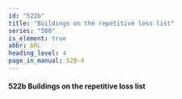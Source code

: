 ```yaml
---
id: "522b"
title: "Buildings on the repetitive loss list"
series: "500"
is_element: true
abbr: bRL
heading_level: 4
page_in_manual: 520-4
---
```


#### 522b Buildings on the repetitive loss list